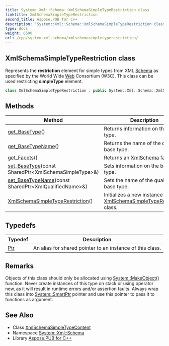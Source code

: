```yaml
---
title: System::Xml::Schema::XmlSchemaSimpleTypeRestriction class
linktitle: XmlSchemaSimpleTypeRestriction
second_title: Aspose.PUB for C++
description: 'System::Xml::Schema::XmlSchemaSimpleTypeRestriction class. Represents the restriction element for simple types from XML Schema as specified by the World Wide Web Consortium (W3C). This class can be used restricting simpleType element in C++.'
type: docs
weight: 6500
url: /cpp/system.xml.schema/xmlschemasimpletyperestriction/
---
```

## XmlSchemaSimpleTypeRestriction class


Represents the **restriction** element for simple types from XML [Schema](../) as specified by the World Wide [Web](../../system.web/) Consortium (W3C). This class can be used restricting **simpleType** element.

```cpp
class XmlSchemaSimpleTypeRestriction : public System::Xml::Schema::XmlSchemaSimpleTypeContent
```

## Methods

| Method | Description |
| --- | --- |
| [get_BaseType](./get_basetype/)() | Returns information on the base type. |
| [get_BaseTypeName](./get_basetypename/)() | Returns the name of the qualified base type. |
| [get_Facets](./get_facets/)() | Returns an [Xml](../../system.xml/)[Schema](../) facet. |
| [set_BaseType](./set_basetype/)(const SharedPtr\<XmlSchemaSimpleType\>\&) | Sets information on the base type. |
| [set_BaseTypeName](./set_basetypename/)(const SharedPtr\<XmlQualifiedName\>\&) | Sets the name of the qualified base type. |
| [XmlSchemaSimpleTypeRestriction](./xmlschemasimpletyperestriction/)() | Initializes a new instance of the [XmlSchemaSimpleTypeRestriction](./) class. |
## Typedefs

| Typedef | Description |
| --- | --- |
| [Ptr](./ptr/) | An alias for shared pointer to an instance of this class. |
## Remarks



Objects of this class should only be allocated using [System::MakeObject()](../../system/makeobject/) function. Never create instances of this type on stack or using operator new, as it will result in runtime errors and/or assertion faults. Always wrap this class into [System::SmartPtr](../../system/smartptr/) pointer and use this pointer to pass it to functions as argument. 

## See Also

* Class [XmlSchemaSimpleTypeContent](../xmlschemasimpletypecontent/)
* Namespace [System::Xml::Schema](../)
* Library [Aspose.PUB for C++](../../)
